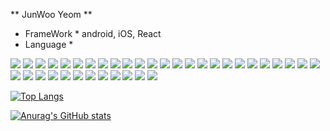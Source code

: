 ** JunWoo Yeom **

* FrameWork *
 android, iOS, React
* Language *

<img src="https://img.shields.io/badge/Android-3DDC84?style=flat-square&logo=Android&logoColor=ffffff"/> <img src="https://img.shields.io/badge/Java-007396?style=flat-square&logo=Java&logoColor=ffffff"/> <img src="https://img.shields.io/badge/Kotlin-7F52FF?style=flat-square&logo=Kotlin&logoColor=ffffff"/> <img src="https://img.shields.io/badge/Python-3776AB?style=flat-square&logo=Python&logoColor=ffffff"/> <img src="https://img.shields.io/badge/Bamboo-0052CC?style=flat-square&logo=Bamboo&logoColor=ffffff"/> <img src="https://img.shields.io/badge/CSharp-239120?style=flat-square&logo=CSharp&logoColor=ffffff"/> <img src="https://img.shields.io/badge/CircleCI-343434?style=flat-square&logo=CircleCI&logoColor=ffffff"/> <img src="https://img.shields.io/badge/ClickUp-7B68EE?style=flat-square&logo=ClickUp&logoColor=ffffff"/> <img src="https://img.shields.io/badge/CocoaPods-EE3322?style=flat-square&logo=CocoaPods&logoColor=ffffff"/> <img src="https://img.shields.io/badge/Confluence-172B4D?style=flat-square&logo=Confluence&logoColor=ffffff"/> <img src="https://img.shields.io/badge/Dart-0175C2?style=flat-square&logo=Dart&logoColor=ffffff"/> <img src="https://img.shields.io/badge/Firebase-FFCA28?style=flat-square&logo=Firebase&logoColor=ffffff"/> <img src="https://img.shields.io/badge/Flutter-02569B?style=flat-square&logo=Flutter&logoColor=ffffff"/> <img src="https://img.shields.io/badge/Git-F05032?style=flat-square&logo=Git&logoColor=ffffff"/> <img src="https://img.shields.io/badge/Github-181717?style=flat-square&logo=Github&logoColor=ffffff"/> <img src="https://img.shields.io/badge/GitKraken-179287?style=flat-square&logo=GitKraken&logoColor=ffffff"/> <img src="https://img.shields.io/badge/GitLab-FC6D26?style=flat-square&logo=GitLab&logoColor=ffffff"/> <img src="https://img.shields.io/badge/Gmail-EA4335?style=flat-square&logo=Gmail&logoColor=ffffff"/> <img src="https://img.shields.io/badge/Gradle-02303A?style=flat-square&logo=Gradle&logoColor=ffffff"/> <img src="https://img.shields.io/badge/HTML5-E34F26?style=flat-square&logo=HTML5&logoColor=ffffff"/> <img src="https://img.shields.io/badge/iOS-000000?style=flat-square&logo=iOS&logoColor=ffffff"/> <img src="https://img.shields.io/badge/Jenkins-D24939?style=flat-square&logo=Jenkins&logoColor=ffffff"/> <img src="https://img.shields.io/badge/JavaScript-F7DF1E?style=flat-square&logo=JavaScript&logoColor=ffffff"/> <img src="https://img.shields.io/badge/Jira-0052CC?style=flat-square&logo=Jira&logoColor=ffffff"/> <img src="https://img.shields.io/badge/Jira Software-0052CC?style=flat-square&logo=JiraSoftware&logoColor=ffffff"/> <img src="https://img.shields.io/badge/Kotlin-7F52FF?style=flat-square&logo=Kotlin&logoColor=ffffff"/> <img src="https://img.shields.io/badge/MySQL-4479A1?style=flat-square&logo=MySQL&logoColor=ffffff"/> <img src="https://img.shields.io/badge/Notion-000000?style=flat-square&logo=Notion&logoColor=ffffff"/> <img src="https://img.shields.io/badge/OpenJDK-FFFFFF?style=flat-square&logo=OpenJDK&logoColor=000000"/> 
<img src="https://img.shields.io/badge/Postman-FF6C37?style=flat-square&logo=Postman&logoColor=ffffff"/> <img src="https://img.shields.io/badge/React-61DAFB?style=flat-square&logo=React&logoColor=ffffff"/> <img src="https://img.shields.io/badge/Slack-4A154B?style=flat-square&logo=Slack&logoColor=ffffff"/> <img src="https://img.shields.io/badge/Swift-F05138?style=flat-square&logo=Swift&logoColor=ffffff"/> <img src="https://img.shields.io/badge/VSCode-007ACC?style=flat-square&logo=VisualStudioCode&logoColor=ffffff"/> <img src="https://img.shields.io/badge/Xcode-147EFB?style=flat-square&logo=Xcode&logoColor=ffffff"/> <img src="https://img.shields.io/badge/KakaoTalk-FFCD00?style=flat-square&logo=KakaoTalk&logoColor=000000"/> <img src="https://img.shields.io/badge/Instagram-E4405F?style=flat-square&logo=Instagram&logoColor=ffffff"/>


[![Top Langs](https://github-readme-stats.vercel.app/api/top-langs/?username=junwooYeom&langs_count=8&count_private=true&theme=radical)](https://github.com/anuraghazra/github-readme-stats)

[![Anurag's GitHub stats](https://github-readme-stats.vercel.app/api?username=junwooYeom&show_icons=true&custom_title=Junwoo's_GitHub_Stats&theme=radical&count_private=true&hide=prs,issues)](https://github.com/anuraghazra/github-readme-stats)

<!--
**junwooYeom/junwooYeom** is a ✨ _special_ ✨ repository because its `README.md` (this file) appears on your GitHub profile.

Here are some ideas to get you started:

- 🔭 I’m currently working on ...
- 🌱 I’m currently learning ...
- 👯 I’m looking to collaborate on ...
- 🤔 I’m looking for help with ...
- 💬 Ask me about ...
- 📫 How to reach me: ...
- 😄 Pronouns: ...
- ⚡ Fun fact: ...
-->
